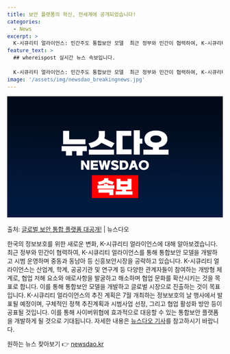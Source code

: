 ```yaml
---
title: 보안 플랫폼의 혁신, 전세계에 공개되었습니다!
categories:
  - News
excerpt: >
  K-시큐리티 얼라이언스: 민간주도 통합보안 모델  최근 정부와 민간이 협력하여, K-시큐리티 얼라이언스를 통…
feature_text: >
  ## whereispost 실시간 뉴스 속보입니다.

  K-시큐리티 얼라이언스: 민간주도 통합보안 모델  최근 정부와 민간이 협력하여, K-시큐리티 얼라이언스를 통…
image: '/assets/img/newsdao_breakingnews.jpg'
---
```


![뉴스다오 속보](/assets/img/newsdao_breakingnews.jpg)

<p>출처: <a href="https://newsdao.kr/4255" rel="dofollow">글로벌 보안 통합 플랫폼 대공개!</a> | 뉴스다오</p>

한국의 정보보호를 위한 새로운 변화, K-시큐리티 얼라이언스에 대해 알아보겠습니다. 최근 정부와 민간이 협력하여, K-시큐리티 얼라이언스를 통해 통합보안 모델을 개발하고 시범 운영하며 중동과 동남아 등 신흥보안시장을 공략하고 있습니다. K-시큐리티 얼라이언스는 산업계, 학계, 공공기관 및 연구계 등 다양한 관계자들이 참여하는 개방형 체계로, 협업 저해 요소와 애로사항을 발굴하고 해소하며 협업 문화를 확산시키는 것을 목표로 합니다. 이를 통해 통합보안 모델을 개발하고 글로벌 시장으로 진출하는 것이 목표입니다. K-시큐리티 얼라이언스의 추진 계획은 7월 개최하는 정보보호의 날 행사에서 발표될 예정이며, 구체적인 정책 추진계획과 시범사업 선정, 그리고 협업 활성화 방안 등이 공표될 것입니다. 이를 통해 사이버위협에 효과적으로 대응할 수 있는 통합보안 플랫폼을 개발하게 될 것으로 기대됩니다. 자세한 내용은 [뉴스다오 기사](https://newsdao.kr/4255)를 참고하시기 바랍니다. 

원하는 뉴스 찾아보기 👉 <a href="https://newsdao.kr" rel="dofollow">newsdao.kr</a>


